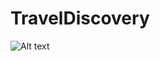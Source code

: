 # TravelDiscovery

![Alt text](file:///Users/zeynepsevgi/Desktop/Ekran%20Resmi%202023-04-05%2013.10.13.png)
